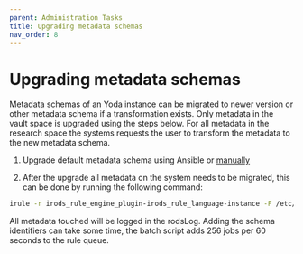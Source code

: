 ```yaml
---
parent: Administration Tasks
title: Upgrading metadata schemas
nav_order: 8
---
```

# Upgrading metadata schemas

Metadata schemas of an Yoda instance can be migrated to newer version or other metadata schema if a transformation exists.
Only metadata in the vault space is upgraded using the steps below.
For all metadata in the research space the systems requests the user to transform the metadata to the new metadata schema.

1. Upgrade default metadata schema using Ansible or [manually](../administration/installing-metadata-schemas.md)

2. After the upgrade all metadata on the system needs to be migrated, this can be done by running the following command:
```bash
irule -r irods_rule_engine_plugin-irods_rule_language-instance -F /etc/irods/irods-ruleset-research/tools/check-metadata-for-schema-updates.r
```
All metadata touched will be logged in the rodsLog.
Adding the schema identifiers can take some time, the batch script adds 256 jobs per 60 seconds to the rule queue.
